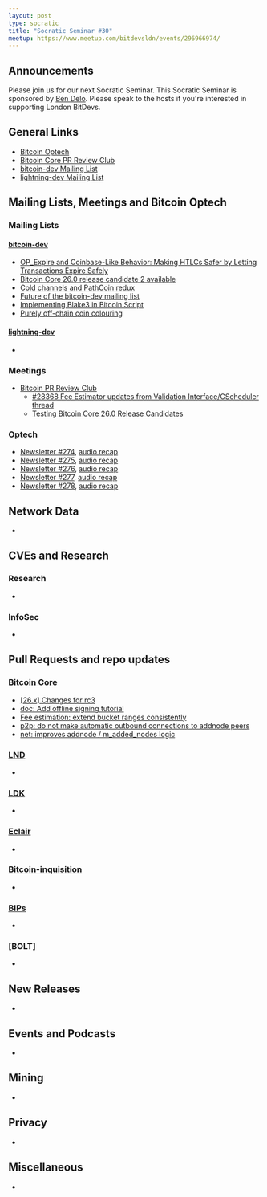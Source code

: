 ```yaml
---
layout: post
type: socratic
title: "Socratic Seminar #30"
meetup: https://www.meetup.com/bitdevsldn/events/296966974/
---
```


## Announcements

Please join us for our next Socratic Seminar. This Socratic Seminar is sponsored by [Ben Delo](https://twitter.com/bendelo).
Please speak to the hosts if you're interested in supporting London BitDevs.

## General Links

* [Bitcoin Optech](https://bitcoinops.org)
* [Bitcoin Core PR Review Club](https://bitcoincore.reviews)
* [bitcoin-dev Mailing List](https://lists.linuxfoundation.org/pipermail/bitcoin-dev)
* [lightning-dev Mailing List](https://lists.linuxfoundation.org/pipermail/lightning-dev)

## Mailing Lists, Meetings and Bitcoin Optech
### Mailing Lists
#### [bitcoin-dev](https://lists.linuxfoundation.org/pipermail/bitcoin-dev)
- [OP\_Expire and Coinbase-Like Behavior: Making HTLCs Safer by Letting Transactions Expire Safely](https://lists.linuxfoundation.org/pipermail/bitcoin-dev/2023-November/022108.html)
- [Bitcoin Core 26.0 release candidate 2 available](https://lists.linuxfoundation.org/pipermail/bitcoin-dev/2023-November/022118.html)
- [Cold channels and PathCoin redux](https://lists.linuxfoundation.org/pipermail/bitcoin-dev/2023-November/022123.html)
- [Future of the bitcoin-dev mailing list](https://lists.linuxfoundation.org/pipermail/bitcoin-dev/2023-November/022134.html)
- [Implementing Blake3 in Bitcoin Script](https://lists.linuxfoundation.org/pipermail/bitcoin-dev/2023-November/022154.html)
- [Purely off-chain coin colouring](https://lists.linuxfoundation.org/pipermail/bitcoin-dev/2023-November/022176.html)

#### [lightning-dev](https://lists.linuxfoundation.org/pipermail/lightning-dev)
-

### Meetings
- [Bitcoin PR Review Club](https://bitcoincore.reviews)
  - [#28368 Fee Estimator updates from Validation Interface/CScheduler thread](https://bitcoincore.reviews/28368)
  - [Testing Bitcoin Core 26.0 Release Candidates](https://bitcoincore.reviews/v26-rc-testing)

### Optech
- [Newsletter #274](https://bitcoinops.org/en/newsletters/2023/10/25/), [audio recap](https://bitcoinops.org/en/podcast/2023/10/26/)
- [Newsletter #275](https://bitcoinops.org/en/newsletters/2023/11/01/), [audio recap](https://bitcoinops.org/en/podcast/2023/11/02/)
- [Newsletter #276](https://bitcoinops.org/en/newsletters/2023/11/08/), [audio recap](https://bitcoinops.org/en/podcast/2023/11/09/)
- [Newsletter #277](https://bitcoinops.org/en/newsletters/2023/11/15/), [audio recap](https://bitcoinops.org/en/podcast/2023/11/16/)
- [Newsletter #278](https://bitcoinops.org/en/newsletters/2023/11/22/), [audio recap](https://bitcoinops.org/en/podcast/2023/11/23/)

## Network Data
-

## CVEs and Research
### Research
-

### InfoSec
-

## Pull Requests and repo updates
### [Bitcoin Core](https://github.com/bitcoin/bitcoin)
- [\[26.x\] Changes for rc3](https://github.com/bitcoin/bitcoin/pull/28872)
- [doc: Add offline signing tutorial](https://github.com/bitcoin/bitcoin/pull/28363)
- [Fee estimation: extend bucket ranges consistently](https://github.com/bitcoin/bitcoin/pull/21161)
- [p2p: do not make automatic outbound connections to addnode peers](https://github.com/bitcoin/bitcoin/pull/28895)
- [net: improves addnode / m_added_nodes logic](https://github.com/bitcoin/bitcoin/pull/28155)


### [LND](https://github.com/lightningnetwork/lnd)
-

### [LDK](https://github.com/lightningdevkit/rust-lightning)
-

### [Eclair](https://github.com/ACINQ/eclair)
-

### [Bitcoin-inquisition](https://github.com/bitcoin-inquisition/bitcoin)
-

### [BIPs](https://github.com/bitcoin/bips)
-

### [BOLT]
-

## New Releases
-

## Events and Podcasts
-

## Mining
-

## Privacy
-

## Miscellaneous
-
